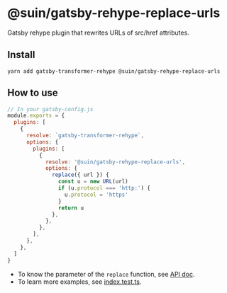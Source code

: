 # @suin/gatsby-rehype-replace-urls

Gatsby rehype plugin that rewrites URLs of src/href attributes.

## Install

```
yarn add gatsby-transformer-rehype @suin/gatsby-rehype-replace-urls
```

## How to use

```js
// In your gatsby-config.js
module.exports = {
  plugins: [
    {
      resolve: `gatsby-transformer-rehype`,
      options: {
        plugins: [
          {
            resolve: '@suin/gatsby-rehype-replace-urls',
            options: {
              replace({ url }) {
                const u = new URL(url)
                if (u.protocol === 'http:') {
                  u.protocol = 'https'
                }
                return u
              },
            },
          },
        ],
      },
    },
  ]
}
```

* To know the parameter of the `replace` function, see [API doc](https://suin.github.io/gatsby-rehype-replace-urls/modules/_index_.plugin.html#replaceparams).
* To learn more examples, see [index.test.ts](./index.test.ts).
